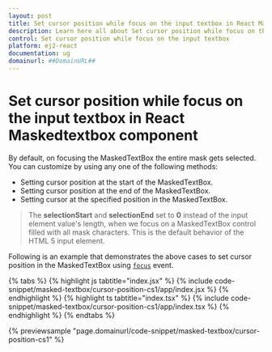 ```yaml
---
layout: post
title: Set cursor position while focus on the input textbox in React Maskedtextbox component | Syncfusion
description: Learn here all about Set cursor position while focus on the input textbox in Syncfusion React Maskedtextbox component of Syncfusion Essential JS 2 and more.
control: Set cursor position while focus on the input textbox 
platform: ej2-react
documentation: ug
domainurl: ##DomainURL##
---
```


# Set cursor position while focus on the input textbox in React Maskedtextbox component

By default, on focusing the MaskedTextBox the entire mask gets selected. You can customize by using any one of the following methods:

* Setting cursor position at the start of the MaskedTextBox.
* Setting cursor position at the end of the MaskedTextBox.
* Setting cursor at the specified position in the MaskedTextBox.

> The **selectionStart** and **selectionEnd** set to **0** instead of the input element value's length, when we focus on a MaskedTextBox control filled with all mask characters. This is the default behavior of the HTML 5 input element.

Following is an example that demonstrates the above cases to set cursor position in the MaskedTextBox using [`focus`](https://ej2.syncfusion.com/react/documentation/api/maskedtextbox#focus) event.

{% tabs %}
{% highlight js tabtitle="index.jsx" %}
{% include code-snippet/masked-textbox/cursor-position-cs1/app/index.jsx %}
{% endhighlight %}
{% highlight ts tabtitle="index.tsx" %}
{% include code-snippet/masked-textbox/cursor-position-cs1/app/index.tsx %}
{% endhighlight %}
{% endtabs %}

 {% previewsample "page.domainurl/code-snippet/masked-textbox/cursor-position-cs1" %}